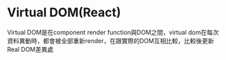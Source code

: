 # Virtual DOM\(React\)

Virtual DOM是在component render function與DOM之間，virtual dom在每次資料異動時，都會被全部重新render，在跟實際的DOM互相比較，比較後更新Real DOM差異處

